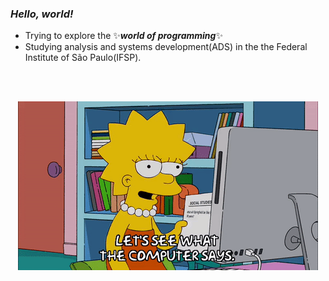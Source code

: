 ### ***Hello, world!***   

- Trying to explore the ✨***world of programming***✨
- Studying analysis and systems development(ADS) in the the Federal Institute of São Paulo(IFSP).

</br>
</br>
<p align="center"><img src="https://github.com/rsabida/rsabida/blob/main/95Us.gif"></p>
